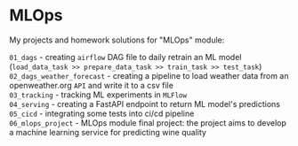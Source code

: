 # MLOps

My projects and homework solutions for "MLOps" module:

`01_dags` - creating `airflow` DAG file to daily retrain an ML model (`load_data_task >> prepare_data_task >> train_task >> test_task`)   
`02_dags_weather_forecast` - creating a pipeline to load weather data from an openweather.org `API` and write it to a csv file  
`03_tracking` - tracking ML experiments in `MLFlow`     
`04_serving` - creating a FastAPI endpoint to return ML model's predictions   
`05_cicd` - integrating some tests into ci/cd pipeline    
`06_mlops_project` - MLOps module final project: the project aims to develop a machine learning service for predicting wine quality   
